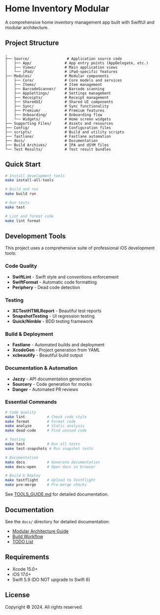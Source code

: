 # Home Inventory Modular

A comprehensive home inventory management app built with SwiftUI and modular architecture.

## Project Structure

```
.
├── Source/                 # Application source code
│   ├── App/               # App entry points (AppDelegate, etc.)
│   ├── Views/             # Main application views
│   └── iPad/              # iPad-specific features
├── Modules/               # Modular components
│   ├── Core/              # Core models and services
│   ├── Items/             # Item management
│   ├── BarcodeScanner/    # Barcode scanning
│   ├── AppSettings/       # Settings management
│   ├── Receipts/          # Receipt management
│   ├── SharedUI/          # Shared UI components
│   ├── Sync/              # Sync functionality
│   ├── Premium/           # Premium features
│   ├── Onboarding/        # Onboarding flow
│   └── Widgets/           # Home screen widgets
├── Supporting Files/      # Assets and resources
├── Config/                # Configuration files
├── scripts/               # Build and utility scripts
├── fastlane/              # Fastlane automation
├── docs/                  # Documentation
├── Build Archives/        # IPA and dSYM files
└── Test Results/          # Test result bundles
```

## Quick Start

```bash
# Install development tools
make install-all-tools

# Build and run
make build run

# Run tests
make test

# Lint and format code
make lint format
```

## Development Tools

This project uses a comprehensive suite of professional iOS development tools:

### Code Quality
- **SwiftLint** - Swift style and conventions enforcement
- **SwiftFormat** - Automatic code formatting
- **Periphery** - Dead code detection

### Testing
- **XCTestHTMLReport** - Beautiful test reports
- **SnapshotTesting** - UI regression testing
- **Quick/Nimble** - BDD testing framework

### Build & Deployment
- **Fastlane** - Automated builds and deployment
- **XcodeGen** - Project generation from YAML
- **xcbeautify** - Beautiful build output

### Documentation & Automation
- **Jazzy** - API documentation generation
- **Sourcery** - Code generation for mocks
- **Danger** - Automated PR reviews

### Essential Commands

```bash
# Code quality
make lint          # Check code style
make format        # Format code
make analyze       # Static analysis
make dead-code     # Find unused code

# Testing
make test          # Run all tests
make test-snapshots # Run snapshot tests

# Documentation
make docs          # Generate documentation
make docs-open     # Open docs in browser

# Build & Deploy
make testflight    # Upload to TestFlight
make pre-merge     # Pre-merge checks
```

See [TOOLS_GUIDE.md](TOOLS_GUIDE.md) for detailed documentation.

## Documentation

See the `docs/` directory for detailed documentation:
- [Modular Architecture Guide](docs/MODULAR_REBUILD_GUIDE.md)
- [Build Workflow](docs/MANDATORY_BUILD_WORKFLOW.md)
- [TODO List](docs/TODO.md)

## Requirements

- Xcode 15.0+
- iOS 17.0+
- Swift 5.9 (DO NOT upgrade to Swift 6)

## License

Copyright © 2024. All rights reserved.